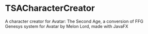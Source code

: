 # TSACharacterCreator
A character creator for Avatar: The Second Age, a conversion of FFG Genesys system for Avatar by Melon Lord, made with JavaFX
